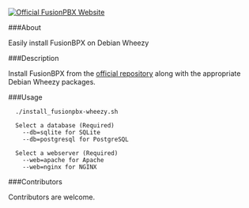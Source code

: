 [![Official FusionPBX Website](http://www.fusionpbx.com/themes/enhanced/images/logo.png)](http://www.fusionpbx.com)

###About

Easily install FusionBPX on Debian Wheezy

###Description

Install FusionBPX from the [official repository](https://code.google.com/p/fusionpbx/) along with the appropriate Debian Wheezy packages.

###Usage

      ./install_fusionpbx-wheezy.sh

      Select a database (Required)
        --db=sqlite for SQLite
        --db=postgresql for PostgreSQL

      Select a webserver (Required)
        --web=apache for Apache
        --web=nginx for NGINX


###Contributors

Contributors are welcome.
